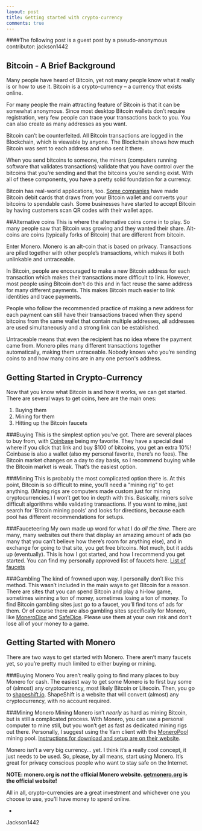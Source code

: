 ```yaml
---
layout: post
title: Getting started with crypto-currency
comments: true
---
```


####The following post is a guest post by a pseudo-anonymous contributor: jackson1442

Bitcoin - A Brief Background
---------------

Many people have heard of Bitcoin, yet not many people know what it really is or how to use it.
Bitcoin is a crypto-currency – a currency that exists online.

For many people the main attracting feature of Bitcoin is that it can be somewhat anonymous. Since most desktop Bitcoin wallets don’t require registration, very few people can trace your transactions back to you. You can also create as many addresses as you want.

Bitcoin can’t be counterfeited. All Bitcoin transactions are logged in the Blockchain, which is viewable by anyone. The Blockchain shows how much Bitcoin was sent to each address and who sent it there.

When you send bitcoins to someone, the miners (computers running software that validates transactions) validate that you have control over the bitcoins that you’re sending and that the bitcoins you’re sending exist. With all of these components, you have a pretty solid foundation for a currency.

Bitcoin has real-world applications, too. [Some companies](https://www.wagecan.com) have made Bitcoin debit cards that draws from your Bitcoin wallet and converts your bitcoins to spendable cash. Some businesses have started to accept Bitcoin by having customers scan QR codes with their wallet apps.

##Alternative coins
This is where the alternative coins come in to play. So many people saw that Bitcoin was growing and they wanted their share. Alt-coins are coins (typically forks of Bitcoin) that are different from bitcoin.

Enter Monero. Monero is an alt-coin that is based on privacy. Transactions are piled together with other people’s transactions, which makes it both unlinkable and untraceable.

In Bitcoin, people are encouraged to make a new Bitcoin address for each transaction which makes their transactions more difficult to link. However, most people using Bitcoin don't do this and in fact reuse the same address for many different payments. This makes Bitcoin much easier to link identities and trace payments.

People who follow the recommended practice of making a new address for each payment can still have their transactions traced when they spend bitcoins from the same wallet that contain multiple addresses, all addresses are used simultaneously and a strong link can be established.

Untraceable means that even the recipient has no idea where the payment came from. Monero piles many different transactions together automatically, making them untraceable. Nobody knows who you’re sending coins to and how many coins are in any one person's address.

Getting Started in Crypto-Currency
------------------------
Now that you know what Bitcoin is and how it works, we can get started.
There are several ways to get coins, here are the main ones:

1. Buying them
2. Mining for them
3. Hitting up the Bitcoin faucets

###Buying
This is the simplest option you’ve got. There are several places to buy from, with [Coinbase](https://www.coinbase.com/join/leotreasure) being my favorite. They have a special deal where if you click that link and buy $100 of bitcoins, you get an extra 10%! Coinbase is also a wallet (also my personal favorite, there’s no fees). The Bitcoin market changes on a day to day basis, so I recommend buying while the Bitcoin market is weak. That’s the easiest option.

###Mining
This is probably the most complicated option there is. At this point, Bitcoin is so difficult to mine, you’ll need a "mining rig" to get anything. (Mining rigs are computers made custom just for mining cryptocurrencies.) I won’t get too in depth with this. Basically, miners solve difficult algorithms while validating transactions. If you want to mine, just search for 'Bitcoin mining pools' and looks for directions, because each pool has different recommendations for setups.

###Fauceteering
My own made up word for what I do *all the time*. There are many, many websites out there that display an amazing amount of ads (so many that you can’t believe how there’s room for anything else), and in exchange for going to that site, you get free bitcoins. Not much, but it adds up (eventually). This is how I got started, and how I recommend you get started. You can find my personally approved list of faucets here. [List of faucets](http://www.writeurl.com/text/dnrcaa6a1w3q3bvbd4bu/81g4zd4spcs4mutrq5rv)

###Gambling
The kind of frowned upon way. I personally don’t like this method. This wasn’t included in the main ways to get Bitcoin for a reason. There are sites that you can spend Bitcoin and play a hi-low game, sometimes winning a ton of money, sometimes losing a ton of money. To find Bitcoin gambling sites just go to a faucet, you’ll find tons of ads for them. Or of course there are also gambling sites specifically for Monero, like [MoneroDice](http://monerodice.net) and [SafeDice](http://safedice.com). Please use them at your own risk and don’t lose all of your money to a game.

Getting Started with Monero
---------------------------
There are two ways to get started with Monero. There aren’t many faucets yet, so you’re pretty much limited to either buying or mining.

###Buying Monero
You aren’t really going to find many places to buy Monero for cash. The easiest way to get some Monero is to first buy some of (almost) any cryptocurrency, most likely Bitcoin or Litecoin. Then, you go to [shapeshift.io](https://shapeshift.io). ShapeShift is a website that will convert (almost) any cryptocurrency, with no account required.

###Mining Monero
Mining Monero isn’t *nearly* as hard as mining Bitcoin, but is still a complicated process. With Monero, you can use a personal computer to mine still, but you won’t get as fast as dedicated mining rigs out there. Personally, I suggest using the Yam client with the [MoneroPool](https://moneropool.com/) mining pool. [Instructions for download and setup are on their website](https://moneropool.com/#getting_started).

Monero isn’t a very big currency... yet. I think it’s a really cool concept, it just needs to be used. So, please, by all means, start using Monero. It’s great for privacy conscious people who want to stay safe on the Internet.

**NOTE: monero.org is *not* the official Monero website. [getmonero.org](https://getmonero.org) is the official website!**

All in all, crypto-currencies are a great investment and whichever one you choose to use, you’ll have money to spend online.

-
Jackson1442
